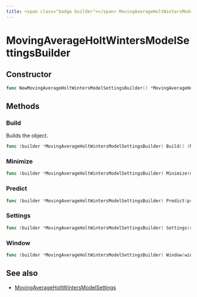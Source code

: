 ```yaml
---
title: <span class="badge builder"></span> MovingAverageHoltWintersModelSettingsBuilder
---
```

# <span class="badge builder"></span> MovingAverageHoltWintersModelSettingsBuilder

## Constructor

```go
func NewMovingAverageHoltWintersModelSettingsBuilder() *MovingAverageHoltWintersModelSettingsBuilder
```
## Methods

### <span class="badge object-method"></span> Build

Builds the object.

```go
func (builder *MovingAverageHoltWintersModelSettingsBuilder) Build() (MovingAverageHoltWintersModelSettings, error)
```

### <span class="badge object-method"></span> Minimize

```go
func (builder *MovingAverageHoltWintersModelSettingsBuilder) Minimize(minimize bool) *MovingAverageHoltWintersModelSettingsBuilder
```

### <span class="badge object-method"></span> Predict

```go
func (builder *MovingAverageHoltWintersModelSettingsBuilder) Predict(predict string) *MovingAverageHoltWintersModelSettingsBuilder
```

### <span class="badge object-method"></span> Settings

```go
func (builder *MovingAverageHoltWintersModelSettingsBuilder) Settings(settings cog.Builder[elasticsearch.ElasticsearchMovingAverageHoltWintersModelSettingsSettings]) *MovingAverageHoltWintersModelSettingsBuilder
```

### <span class="badge object-method"></span> Window

```go
func (builder *MovingAverageHoltWintersModelSettingsBuilder) Window(window string) *MovingAverageHoltWintersModelSettingsBuilder
```

## See also

 * <span class="badge object-type-struct"></span> [MovingAverageHoltWintersModelSettings](./object-MovingAverageHoltWintersModelSettings.md)
